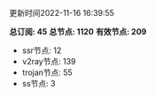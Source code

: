 更新时间2022-11-16 16:39:55

**总订阅: 45**
**总节点: 1120**
**有效节点: 209**
- ssr节点: 12
- v2ray节点: 139
- trojan节点: 55
- ss节点: 3
